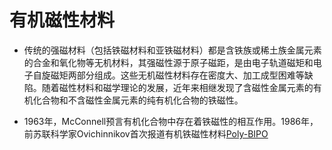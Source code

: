 # 有机磁性材料

* 传统的强磁材料（包括铁磁材料和亚铁磁材料）都是含铁族或稀土族金属元素的合金和氧化物等无机材料，其强磁性源于原子磁距，是由电子轨道磁矩和电子自旋磁矩两部分组成。这些无机磁性材料存在密度大、加工成型困难等缺陷。随着磁性材料和磁学理论的发展，近年来相继发现了含磁性金属元素的有机化合物和不含磁性金属元素的纯有机化合物的铁磁性。

* 1963年，McConnell预言有机化合物中存在着铁磁性的相互作用。1986年，前苏联科学家Ovichinnikov首次报道有机铁磁性材料[Poly-BIPO](https://github.com/Wang-Feipeng/Photos/blob/master/Poly-BIPO.png)
